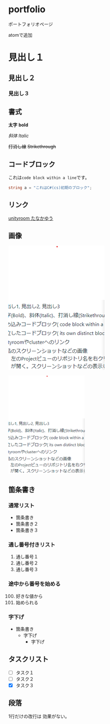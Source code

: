# portfolio
ポートフォリオページ

atomで追加

# 見出し１

## 見出し２

### 見出し３

## 書式
**太字** **bold**

*斜体* *Italic*

~~打消し線~~ ~~Strikethrough~~

## コードブロック
これは`code block within a line`です。

```cs
string a = "これはC#(cs)初期のブロック";
```

## リンク

[unityroom たなかゆう](https://unityroom.com/users/81feabmrtpxcuv0h5dlg)

## 画像

![画像](images/image.png)

<img src="images/image.png" alt="画像" style="width: 240px">

## 箇条書き

### 通常リスト

- 箇条書き
- 箇条書き２
- 箇条書き３

### 通し番号付きリスト

1. 通し番号１
1. 通し番号２
1. 通し番号３

### 途中から番号を始める

100. 好きな値から
100. 始められる


### 字下げ
- 箇条書き
  - 字下げ
    - 字下げ

## タスクリスト
- [ ] タスク１
- [ ] タスク２
- [x] タスク３

## 段落
1行だけの改行は
効果がない。
